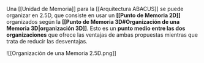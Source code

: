 Una [[Unidad de Memoria]] para la [[Arquitectura ABACUS]] se puede organizar en 2.5D, que consiste en usar un **[[Punto de Memoria 2D]]** organizados según la **[[Punto de Memoria 3D#Organización de una Memoria 3D|organización 3D]]**. Esto es un **punto medio entre las dos organizaciones** que ofrece las ventajas de ambas propuestas mientras que trata de reducir las desventajas.

![[Organización de una Memoria 2.5D.png]]
